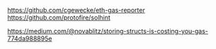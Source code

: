 https://github.com/cgewecke/eth-gas-reporter
https://github.com/protofire/solhint

https://medium.com/@novablitz/storing-structs-is-costing-you-gas-774da988895e